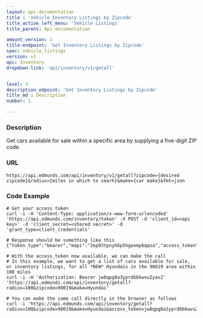 ```yaml
---
layout: api-documentation
title : 'Vehicle Inventory Listings by Zipcode'
title_active_left_menu: 'Vehicle Listings'
title_parent: Api documentation

amount_version: 1
title-endpoint: 'Get Inventory Listings by Zipcode'
spec: vehicle_listings
version: v1
api: inventory
dropdown-link: 'api/inventory/v1/getall'


level: 3
description_edpoint: 'Get Inventory Listings by Zipcode'
title_md : Description
number: 1

---
```


### Description

Get cars available for sale within a specific area by supplying a five-digit ZIP code.

### URL

	https://api.edmunds.com/api/inventory/v1/getall?zipcode={desired zipcode}&radius={miles in which to searh}&make={car make}&fmt=json
	
### Code Example

	# Get your access token
	curl -i -H 'Content-Type: application/x-www-form-urlencoded' 'https://api.edmunds.com/inventory/token' -X POST -d 'client_id=<api key>' -d 'client_secret=<shared secret>' -d 'grant_type=client_credentials'
	
	# Response should be something like this
	{"token_type":"bearer","mapi":"2ep93tpnyh6p5hgaxmp6qqsa","access_token":"jw8qpg8a3yprdbbkwvu2yas2","expires_in":3600}
	
	# With the access_token now available, we can make the call
	# In this example, we want to get a list of cars available for sale, or inventory listings, for all *NEW* Hyundais in the 90019 area within 100 miles
	curl -i -H 'Authorization: Bearer jw8qpg8a3yprdbbkwvu2yas2' 'https://api.edmunds.com/api/inventory/getall?radius=100&zipcode=90019&make=Hyundai'
	
	# You can make the same call directly in the browser as follows
	curl -i 'https://api.edmunds.com/api/inventory/getall?radius=100&zipcode=90019&make=Hyundai&access_token=jw8qpg8a3yprdbbkwvu2yas2'
	

